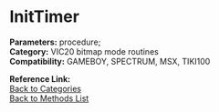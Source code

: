 # InitTimer

**Parameters:** procedure;  
**Category:** VIC20 bitmap mode routines  
**Compatibility:** GAMEBOY, SPECTRUM, MSX,  TIKI100  

**Reference Link:**  
[Back to Categories](../categories/vic20_bitmap_mode_routines.md)  
[Back to Methods List](../../SUMMARY.md)
